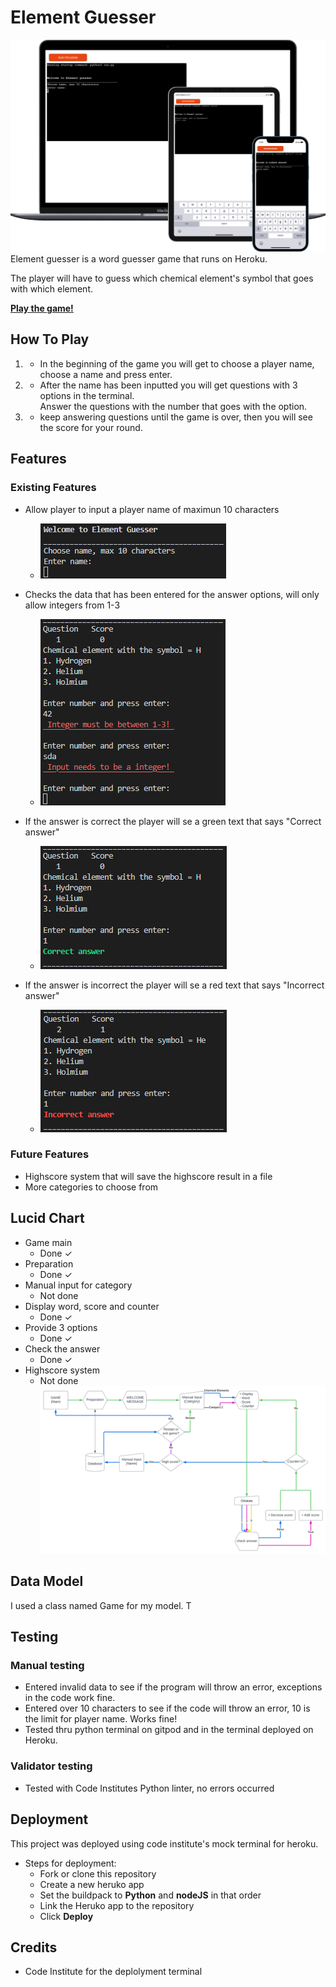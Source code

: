 # Element Guesser
![Responsive](docs/responsive.png)
Element guesser is a word guesser game that runs on Heroku.

The player will have to guess which chemical element's symbol that goes with which element.

**[Play the game!](https://portfolio-project-3-ci.herokuapp.com/)**


## How To Play
 1. - In the beginning of the game you will get to choose a player name, choose a name and press enter.

 2. - After the name has been inputted you will get questions with 3 options in the terminal.<br>Answer the questions with the number that goes with the option.

3. - keep answering questions until the game is over, then you will see the score for your round.


## Features
### Existing Features
  - Allow player to input a player name of maximun 10 characters
     - ![Player name](docs/welcome.png)

  - Checks the data that has been entered for the answer options, will only allow integers from 1-3
    - ![Not integer](docs/not_int.png)


  - If the answer is correct the player will se a green text that says "Correct answer"
    - ![Correct](docs/correct.png)

  - If the answer is incorrect the player will se a red text that says "Incorrect answer"
    - ![Correct](docs/incorrect.png)
 
### Future Features
 - Highscore system that will save the highscore result in a file
 - More categories to choose from


## Lucid Chart
- Game main
  - Done ✓
- Preparation
  - Done ✓
- Manual input for category
  - Not done
- Display word, score and counter
  - Done ✓
- Provide 3 options
  - Done ✓
- Check the answer
  - Done ✓
- Highscore system
  - Not done
![Lucid](docs/python_Word_game.svg)

## Data Model
I used a class named Game for my model. T

## Testing

 ### Manual testing
  - Entered invalid data to see if the program will throw an error, exceptions in the code work fine.
  - Entered over 10 characters to see if the code will throw an error, 10 is the limit for player name. Works fine!
 - Tested thru python terminal on gitpod and in the terminal deployed on Heroku.
 ### Validator testing
  - Tested with Code Institutes Python linter, no errors occurred

## Deployment
This project was deployed using code institute's mock terminal for heroku.
  - Steps for deployment:
    - Fork or clone this repository
    - Create a new heruko app
    - Set the buildpack to **Python** and **nodeJS** in that order
    - Link the Heruko app to the repository 
    - Click **Deploy**


## Credits
- Code Institute for the deplolyment terminal